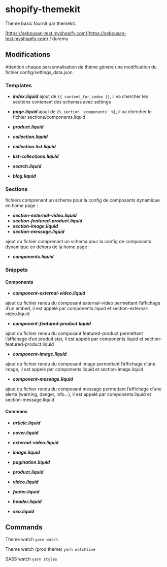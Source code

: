 # shopify-themekit
Thème basic fournit par themekit.

[https://sebousan-test.myshopify.com](https://sebousan-test.myshopify.com) / duremu

## Modifications
Attention chaque personnalisation de thème génère une modification du fichier config/settings_data.json

### Templates

* ***index.liquid***
ajout de ```{{ content_for_index }}```, il va chercher les sections contenant des schemas avec settings
* ***page.liquid***
ajout de ```{% section 'components' %}```, il va chercher le fichier sections/components.liquid

* ***product.liquid***
* ***collection.liquid***
* ***collection.list.liquid***
* ***list-collections.liquid***
* ***search.liquid***
* ***blog.liquid***

### Sections

fichiers comprenant un schema pour la config de composants dynamique en home page :
* ***section-external-video.liquid***
* ***section-featured-product.liquid***
* ***section-image.liquid***
* ***section-message.liquid***

ajout du fichier comprenant un schema pour la config de composants dynamique en dehors de la home page :
* ***components.liquid***

### Snippets

#### Components
* ***component-external-video.liquid***

ajout du fichier rendu du composant external-video permettant l’affichage d’un embed, il est appelé par components.liquid et section-external-video.liquid
* ***component-featured-product.liquid***

ajout du fichier rendu du composant featured-product permettant l’affichage d’un produit star, il est appelé par components.liquid et section-featured-product.liquid
* ***component-image.liquid***

ajout du fichier rendu du composant image permettant l’affichage d’une image, il est appelé par components.liquid et section-image.liquid
* ***component-message.liquid***

ajout du fichier rendu du composant message permettant l’affichage d’une alerte (warning, danger, info...), il est appelé par components.liquid et section-message.liquid

#### Commons
* ***article.liquid***
* ***cover.liquid***
* ***external-video.liquid***
* ***image.liquid***
* ***pagination.liquid***
* ***product.liquid***
* ***video.liquid***

* ***footer.liquid***
* ***header.liquid***
* ***seo.liquid***

## Commands

Theme watch
```yarn watch```

Theme watch (prod theme)
```yarn watchlive```

SASS watch
```yarn styles```
